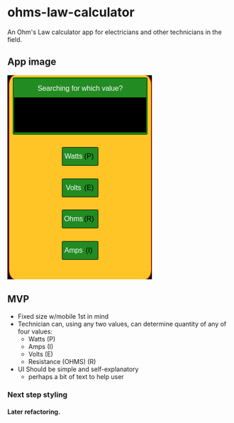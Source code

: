 # ohms-law-calculator

An Ohm's Law calculator app for electricians and other technicians in the field.

## App image 

![App-Image](https://github.com/Sebastion-Vigil/ohms-law-calculator/blob/main/src/assets/app-img.png)

## MVP

- Fixed size w/mobile 1st in mind
- Technician can, using any two values, can determine quantity of any of four values:
  - Watts (P)
  - Amps (I)
  - Volts (E)
  - Resistance (OHMS) (R)
- UI Should be simple and self-explanatory
  - perhaps a bit of text to help user


### Next step styling ###


#### Later refactoring. ####
